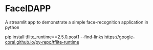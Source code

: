 # FaceIDAPP
A streamlit app to demonstrate a simple face-recognition application in python


pip install tflite_runtime==2.5.0.post1 --find-links https://google-coral.github.io/py-repo/tflite-runtime

